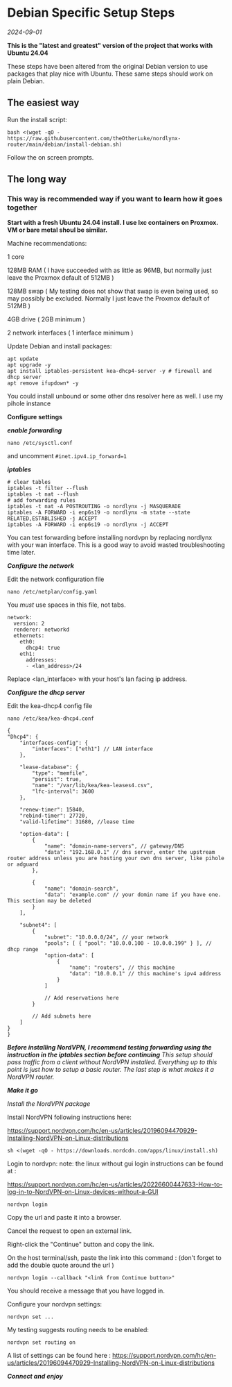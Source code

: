 # Debian Specific Setup Steps

*2024-09-01*

**This is the "latest and greatest" version of the project that works with Ubuntu 24.04**

These steps have been altered from the original Debian version to use packages that play nice with Ubuntu. These same steps should work on plain Debian.

## The easiest way

Run the install script:

```
bash <(wget -qO - https://raw.githubusercontent.com/theOtherLuke/nordlynx-router/main/debian/install-debian.sh)
```

Follow the on screen prompts.

## The long way

### This way is recommended way if you want to learn how it goes together

**Start with a fresh Ubuntu 24.04 install. I use lxc containers on Proxmox. VM or bare metal shoul be similar.**

Machine recommendations:

1 core

128MB RAM ( I have succeeded with as little as 96MB, but normally just leave the Proxmox default of 512MB )

128MB swap ( My testing does not show that swap is even being used, so may possibly be excluded. Normally I just leave the Proxmox default of 512MB )

4GB drive ( 2GB minimum )

2 network interfaces ( 1 interface minimum )


Update Debian and install packages:

```
apt update
apt upgrade -y
apt install iptables-persistent kea-dhcp4-server -y # firewall and dhcp server
apt remove ifupdown* -y
```

You could install unbound or some other dns resolver here as well. I use my pihole instance

**Configure settings**

***enable forwarding***

`nano /etc/sysctl.conf`

and uncomment `#inet.ipv4.ip_forward=1`

***iptables***

```
# clear tables
iptables -t filter --flush
iptables -t nat --flush
# add forwarding rules
iptables -t nat -A POSTROUTING -o nordlynx -j MASQUERADE
iptables -A FORWARD -i enp6s19 -o nordlynx -m state --state RELATED,ESTABLISHED -j ACCEPT
iptables -A FORWARD -i enp6s19 -o nordlynx -j ACCEPT
```

You can test forwarding before installing nordvpn by replacing nordlynx with your wan interface. This is a good way to avoid wasted troubleshooting time later.

***Configure the network***

Edit the network configuration file

`nano /etc/netplan/config.yaml`

You *must* use spaces in this file, not tabs.

```
network:
  version: 2
  renderer: networkd
  ethernets:
    eth0:
      dhcp4: true
    eth1:
      addresses:
      - <lan_address>/24
```

Replace <lan_interface> with your host's lan facing ip address.

***Configure the dhcp server***

Edit the kea-dhcp4 config file

`nano /etc/kea/kea-dhcp4.conf`

```
{
"Dhcp4": {
    "interfaces-config": {
        "interfaces": ["eth1"] // LAN interface
    },

    "lease-database": {
        "type": "memfile",
        "persist": true,
        "name": "/var/lib/kea/kea-leases4.csv",
        "lfc-interval": 3600
    },

    "renew-timer": 15840,
    "rebind-timer": 27720,
    "valid-lifetime": 31680, //lease time

    "option-data": [
        {
            "name": "domain-name-servers", // gateway/DNS
            "data": "192.168.0.1" // dns server, enter the upstream router address unless you are hosting your own dns server, like pihole or adguard
        },

        {
            "name": "domain-search",
            "data": "example.com" // your domin name if you have one. This section may be deleted
        }
    ],

    "subnet4": [
        {
            "subnet": "10.0.0.0/24", // your network
            "pools": [ { "pool": "10.0.0.100 - 10.0.0.199" } ], // dhcp range
            "option-data": [
                {
                    "name": "routers", // this machine
                    "data": "10.0.0.1" // this machine's ipv4 address
                }
            ]
            
            // Add reservations here
        }
        
        // Add subnets here
    ]
}
}
```

***Before installing NordVPN, I recommend testing forwarding using the instruction in the iptables section before continuing***
*This setup should pass traffic from a client without NordVPN installed. Everything up to this point is just how to setup a basic router. The last step is what makes it a NordVPN router.*

***Make it go***

*Install the NordVPN package*

Install NordVPN following instructions here:

https://support.nordvpn.com/hc/en-us/articles/20196094470929-Installing-NordVPN-on-Linux-distributions

`sh <(wget -qO - https://downloads.nordcdn.com/apps/linux/install.sh)`

Login to nordvpn: note: the linux without gui login instructions can be found at :

https://support.nordvpn.com/hc/en-us/articles/20226600447633-How-to-log-in-to-NordVPN-on-Linux-devices-without-a-GUI

`nordvpn login`

Copy the url and paste it into a browser.

Cancel the request to open an external link.

Right-click the "Continue" button and copy the link.

On the host terminal/ssh, paste the link into this command : (don't forget to add the double quote around the url )

`nordvpn login --callback "<link from Continue button>"`

You should receive a message that you have logged in.

Configure your nordvpn settings:

`nordvpn set ...`

My testing suggests routing needs to be enabled:

`nordvpn set routing on`

A list of settings can be found here : https://support.nordvpn.com/hc/en-us/articles/20196094470929-Installing-NordVPN-on-Linux-distributions

***Connect and enjoy***
